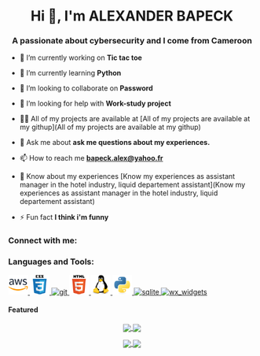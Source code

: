 <h1 align="center">Hi 👋, I'm ALEXANDER BAPECK</h1>
<h3 align="center">A passionate about cybersecurity and I come from Cameroon</h3>

- 🔭 I’m currently working on **Tic tac toe**

- 🌱 I’m currently learning **Python**

- 👯 I’m looking to collaborate on **Password**

- 🤝 I’m looking for help with **Work-study project**

- 👨‍💻 All of my projects are available at [All of my projects are available at my githup](All of my projects are available at my githup)

- 💬 Ask me about **ask me questions about my experiences.**

- 📫 How to reach me **bapeck.alex@yahoo.fr**

- 📄 Know about my experiences [Know my experiences as assistant manager in the hotel industry, liquid departement assistant](Know my experiences as assistant manager in the hotel industry, liquid departement assistant)

- ⚡ Fun fact **I think i'm funny**

<h3 align="left">Connect with me:</h3>
<p align="left">
</p>

<h3 align="left">Languages and Tools:</h3>
<p align="left"> <a href="https://aws.amazon.com" target="_blank" rel="noreferrer"> <img src="https://raw.githubusercontent.com/devicons/devicon/master/icons/amazonwebservices/amazonwebservices-original-wordmark.svg" alt="aws" width="40" height="40"/> </a> <a href="https://www.w3schools.com/css/" target="_blank" rel="noreferrer"> <img src="https://raw.githubusercontent.com/devicons/devicon/master/icons/css3/css3-original-wordmark.svg" alt="css3" width="40" height="40"/> </a> <a href="https://git-scm.com/" target="_blank" rel="noreferrer"> <img src="https://www.vectorlogo.zone/logos/git-scm/git-scm-icon.svg" alt="git" width="40" height="40"/> </a> <a href="https://www.w3.org/html/" target="_blank" rel="noreferrer"> <img src="https://raw.githubusercontent.com/devicons/devicon/master/icons/html5/html5-original-wordmark.svg" alt="html5" width="40" height="40"/> </a> <a href="https://www.linux.org/" target="_blank" rel="noreferrer"> <img src="https://raw.githubusercontent.com/devicons/devicon/master/icons/linux/linux-original.svg" alt="linux" width="40" height="40"/> </a> <a href="https://www.python.org" target="_blank" rel="noreferrer"> <img src="https://raw.githubusercontent.com/devicons/devicon/master/icons/python/python-original.svg" alt="python" width="40" height="40"/> </a> <a href="https://www.sqlite.org/" target="_blank" rel="noreferrer"> <img src="https://www.vectorlogo.zone/logos/sqlite/sqlite-icon.svg" alt="sqlite" width="40" height="40"/> </a> <a href="https://www.wxwidgets.org/" target="_blank" rel="noreferrer"> <img src="https://upload.wikimedia.org/wikipedia/commons/b/bb/WxWidgets.svg" alt="wx_widgets" width="40" height="40"/> </a> </p>

#### Featured

<p align="center">
<a href="https://github.com/shahriarshafin/shahriarshafin">
<img width='49%' align="center"src="https://github-readme-stats.vercel.app/api/pin/?username=alexandre-bapeck&repo=tic-tac-toe-project&border_color=08C5D1&bg_color=0D1117&title_color=C9D1D9&text_color=8B949E&icon_color=08C5D1" />
</a>
<span> </span>
<a href="https://github.com/shahriarshafin/disney-plus-clone">
<img width='49%' align="center"src="https://github-readme-stats.vercel.app/api/pin/?username=alexandre-bapeck&repo=uun&border_color=08C5D1&bg_color=0D1117&title_color=C9D1D9&text_color=8B949E&icon_color=08C5D1" />
</a>
</p>

<p align="center">
<a href="https://github.com/shahriarshafin/NodeMcu-ESP8266_Fake_sign_in">
<img width='49%' align="center"src="https://github-readme-stats.vercel.app/api/pin/?username=alexandre-bapeck&repo=tic-tac-toe-project&border_color=08C5D1&bg_color=0D1117&title_color=C9D1D9&text_color=8B949E&icon_color=08C5D1" />
</a>
<span> </span>
<a href="https://github.com/shahriarshafin/Iot-car-controller">
<img width='49%' align="center"src="https://github-readme-stats.vercel.app/api/pin/?username=alexandre-bapeck&repo=tic-tac-toe-project&border_color=08C5D1&bg_color=0D1117&title_color=C9D1D9&text_color=8B949E&icon_color=08C5D1" />
</a>
</p>

